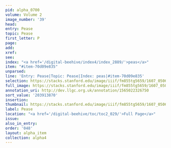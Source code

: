 ```yaml
---
pid: alpha_0700
volume: Volume 2
image_number: '39'
head:
entry: Pease
topic: Pease
first_letter: P
page:
add:
xref:
see:
index: "<a href='/digital-beehive/index4/index_2889/'>peas</a>"
item: "#item-70d09e835"
unparsed:
line: 'Entry: Pease|Topic: Pease|Index: peas|#item-70d09e835'
selection: https://stacks.stanford.edu/image/iiif/fm855tg5659/1607_0506/304,3870,3033,344/full/0/default.jpg
full_image: https://stacks.stanford.edu/image/iiif/fm855tg5659/1607_0506/full/full/0/default.jpg
annotation_uri: http://dev.llgc.org.uk/annotation/1565022326750
sort_value: '203913870'
insertion:
thumbnail: https://stacks.stanford.edu/image/iiif/fm855tg5659/1607_0506/304,3870,600,180/250,/0/default.jpg
label: Pease
location: "<a href='/digital-beehive/toc/toc2_029/'>Full Page</a>"
issue:
also_in_entry:
order: '048'
layout: alpha_item
collection: alpha4
---
```

